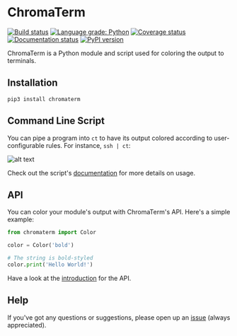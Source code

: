 # ChromaTerm

[![Build status](https://img.shields.io/github/workflow/status/hSaria/ChromaTerm/CI/master)](https://github.com/hSaria/ChromaTerm/actions?query=workflow%3ACI)
[![Language grade: Python](https://img.shields.io/lgtm/grade/python/github/hSaria/ChromaTerm)](https://lgtm.com/projects/g/hSaria/ChromaTerm/context:python)
[![Coverage status](https://coveralls.io/repos/github/hSaria/ChromaTerm/badge.svg)](https://coveralls.io/github/hSaria/ChromaTerm)
[![Documentation status](https://readthedocs.org/projects/chromaterm/badge/?version=master)](https://chromaterm.readthedocs.io)
[![PyPI version](https://badge.fury.io/py/chromaterm.svg)](https://badge.fury.io/py/chromaterm)

ChromaTerm is a Python module and script used for coloring the output to
terminals.

## Installation

```shell
pip3 install chromaterm
```

## Command Line Script

You can pipe a program into `ct` to have its output colored according to
user-configurable rules. For instance, `ssh | ct`:

![alt text](https://github.com/hSaria/ChromaTerm/raw/master/.github/junos-show-interface.png "Example output")

Check out the script's
[documentation](https://chromaterm.readthedocs.io/command-line-script/)
for more details on usage.

## API

You can color your module's output with ChromaTerm's API. Here's a simple example:

```python
from chromaterm import Color

color = Color('bold')

# The string is bold-styled
color.print('Hello World!')
```

Have a look at the [introduction](https://chromaterm.readthedocs.io/api/introduction/)
for the API.

## Help

If you've got any questions or suggestions, please open up an
[issue](https://github.com/hSaria/ChromaTerm/issues/new/choose) (always
appreciated).
